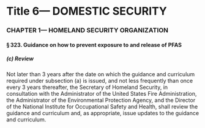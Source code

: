 
# Title 6— DOMESTIC SECURITY
### CHAPTER 1— HOMELAND SECURITY ORGANIZATION
#### § 323. Guidance on how to prevent exposure to and release of PFAS
##### (c) Review

Not later than 3 years after the date on which the guidance and curriculum required under subsection (a) is issued, and not less frequently than once every 3 years thereafter, the Secretary of Homeland Security, in consultation with the Administrator of the United States Fire Administration, the Administrator of the Environmental Protection Agency, and the Director of the National Institute for Occupational Safety and Health, shall review the guidance and curriculum and, as appropriate, issue updates to the guidance and curriculum.
